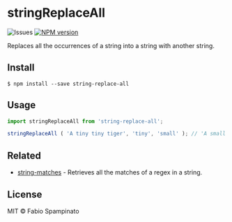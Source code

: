 # stringReplaceAll

![Issues](https://img.shields.io/github/issues/fabiospampinato/string-replace-all.svg)
[![NPM version](https://img.shields.io/npm/v/string-replace-all.svg)](https://www.npmjs.com/package/string-replace-all)

Replaces all the occurrences of a string into a string with another string.

## Install

```shell
$ npm install --save string-replace-all
```

## Usage

```js
import stringReplaceAll from 'string-replace-all';

stringReplaceAll ( 'A tiny tiny tiger', 'tiny', 'small' ); // 'A small small tiger'
```

## Related

- [string-matches](https://github.com/fabiospampinato/string-matches) - Retrieves all the matches of a regex in a string.

## License

MIT © Fabio Spampinato
